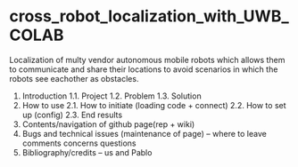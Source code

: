 # cross_robot_localization_with_UWB_COLAB
Localization of multy vendor autonomous mobile robots which allows them to communicate and share their locations to avoid scenarios in which the robots see eachother as obstacles.

1. Introduction
1.1. Project
1.2. Problem
1.3. Solution
2. How to use
2.1. How to initiate (loading code + connect)
2.2. How to set up (config)
2.3. End results
3. Contents/navigation of github page(rep + wiki)
4. Bugs and technical issues (maintenance of page) – where to leave comments concerns questions
5. Bibliography/credits – us and Pablo
